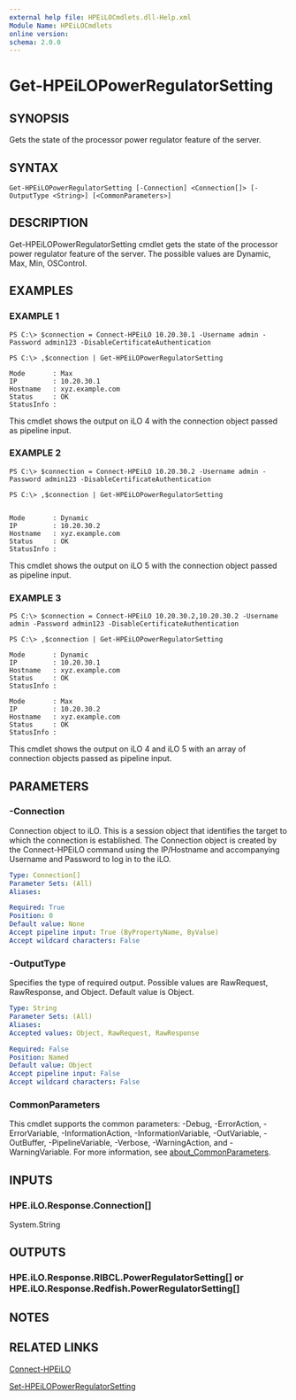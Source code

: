```yaml
---
external help file: HPEiLOCmdlets.dll-Help.xml
Module Name: HPEiLOCmdlets
online version:
schema: 2.0.0
---
```


# Get-HPEiLOPowerRegulatorSetting

## SYNOPSIS
Gets the state of the processor power regulator feature of the server.

## SYNTAX

```
Get-HPEiLOPowerRegulatorSetting [-Connection] <Connection[]> [-OutputType <String>] [<CommonParameters>]
```

## DESCRIPTION
Get-HPEiLOPowerRegulatorSetting cmdlet gets the state of the processor power regulator feature of the server.
The possible values are Dynamic, Max,  Min, OSControl.

## EXAMPLES

### EXAMPLE 1
```
PS C:\> $connection = Connect-HPEiLO 10.20.30.1 -Username admin -Password admin123 -DisableCertificateAuthentication

PS C:\> ,$connection | Get-HPEiLOPowerRegulatorSetting

Mode       : Max
IP         : 10.20.30.1
Hostname   : xyz.example.com
Status     : OK
StatusInfo :
```

This cmdlet shows the output on iLO 4 with the connection object passed as pipeline input.

### EXAMPLE 2
```
PS C:\> $connection = Connect-HPEiLO 10.20.30.2 -Username admin -Password admin123 -DisableCertificateAuthentication

PS C:\> ,$connection | Get-HPEiLOPowerRegulatorSetting


Mode       : Dynamic
IP         : 10.20.30.2
Hostname   : xyz.example.com
Status     : OK
StatusInfo :
```

This cmdlet shows the output on iLO 5 with the connection object passed as pipeline input.

### EXAMPLE 3
```
PS C:\> $connection = Connect-HPEiLO 10.20.30.2,10.20.30.2 -Username admin -Password admin123 -DisableCertificateAuthentication

PS C:\> ,$connection | Get-HPEiLOPowerRegulatorSetting

Mode       : Dynamic
IP         : 10.20.30.1
Hostname   : xyz.example.com
Status     : OK
StatusInfo : 

Mode       : Max
IP         : 10.20.30.2
Hostname   : xyz.example.com
Status     : OK
StatusInfo :
```

This cmdlet shows the output on iLO 4 and iLO 5 with an array of connection objects passed as pipeline input.

## PARAMETERS

### -Connection
Connection object to iLO.
This is a session object that identifies the target to which the connection is established.
The Connection object is created by the Connect-HPEiLO command using the IP/Hostname and accompanying Username and Password to log in to the iLO.

```yaml
Type: Connection[]
Parameter Sets: (All)
Aliases:

Required: True
Position: 0
Default value: None
Accept pipeline input: True (ByPropertyName, ByValue)
Accept wildcard characters: False
```

### -OutputType
Specifies the type of required output.
Possible values are RawRequest, RawResponse, and Object.
Default value is Object.

```yaml
Type: String
Parameter Sets: (All)
Aliases:
Accepted values: Object, RawRequest, RawResponse

Required: False
Position: Named
Default value: Object
Accept pipeline input: False
Accept wildcard characters: False
```

### CommonParameters
This cmdlet supports the common parameters: -Debug, -ErrorAction, -ErrorVariable, -InformationAction, -InformationVariable, -OutVariable, -OutBuffer, -PipelineVariable, -Verbose, -WarningAction, and -WarningVariable. For more information, see [about_CommonParameters](http://go.microsoft.com/fwlink/?LinkID=113216).

## INPUTS

### HPE.iLO.Response.Connection[]
System.String
## OUTPUTS

### HPE.iLO.Response.RIBCL.PowerRegulatorSetting[] or HPE.iLO.Response.Redfish.PowerRegulatorSetting[]
## NOTES

## RELATED LINKS

[Connect-HPEiLO]()

[Set-HPEiLOPowerRegulatorSetting]()

